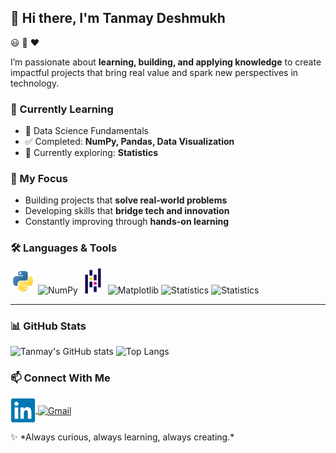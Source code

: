 ## 👋 Hi there, I'm Tanmay Deshmukh  

😃 👊 ❤  

I’m passionate about **learning, building, and applying knowledge** to create impactful projects that bring real value and spark new perspectives in technology.  
### 🌱 Currently Learning
- 📘 Data Science Fundamentals  
- ✅ Completed: **NumPy, Pandas, Data Visualization**  
- 🔄 Currently exploring: **Statistics**  
### 🚀 My Focus
- Building projects that **solve real-world problems**  
- Developing skills that **bridge tech and innovation**  
- Constantly improving through **hands-on learning**  
### 🛠️ Languages & Tools  

<p align="left">
  <img src="https://raw.githubusercontent.com/devicons/devicon/master/icons/python/python-original.svg" alt="Python" width="40" height="40"/>
  <img src="https://media.licdn.com/dms/image/v2/D5612AQEoGFMdUVhXxQ/article-cover_image-shrink_600_2000/article-cover_image-shrink_600_2000/0/1728396933575?e=2147483647&v=beta&t=zHr6cQaUNjORkL220KrvVxE1e_Zrso7YH9sdedPD6_s" alt="NumPy" width="80" height="80"/>
  <img src="https://raw.githubusercontent.com/devicons/devicon/master/icons/pandas/pandas-original.svg" alt="Pandas" width="40" height="40"/>
  <img src="https://upload.wikimedia.org/wikipedia/commons/8/84/Matplotlib_icon.svg" alt="Matplotlib" width="40" height="40"/>
  <img src="https://upload.wikimedia.org/wikipedia/commons/thumb/3/38/Jupyter_logo.svg/883px-Jupyter_logo.svg.png" alt="Statistics" width="40" height="40"/>
  <img src="https://cdn-icons-png.flaticon.com/512/786/786695.png" alt="Statistics" width="40" height="40"/>
</p>

---

### 📊 GitHub Stats  
![Tanmay's GitHub stats](https://github-readme-stats.vercel.app/api?username=Deshvan11&show_icons=true&theme=tokyonight)  ![Top Langs](https://github-readme-stats.vercel.app/api/top-langs/?username=Deshvan11&layout=compact&theme=tokyonight)  

### 📫 Connect With Me  

<p align="left">
  <a href="https://www.linkedin.com/in/tanmay-deshmukh-367a07259" target="blank">
    <img align="center" src="https://raw.githubusercontent.com/devicons/devicon/master/icons/linkedin/linkedin-original.svg" alt="LinkedIn" width="40" height="40"/>
  </a>
  <a href="mailto:tndeshmukh11@gmail.com" target="blank">
    <img align="center" src="https://upload.wikimedia.org/wikipedia/commons/4/4e/Gmail_Icon.png" alt="Gmail" width="40" height="40"/>
  </a>
</p>
✨ *Always curious, always learning, always creating.*  
